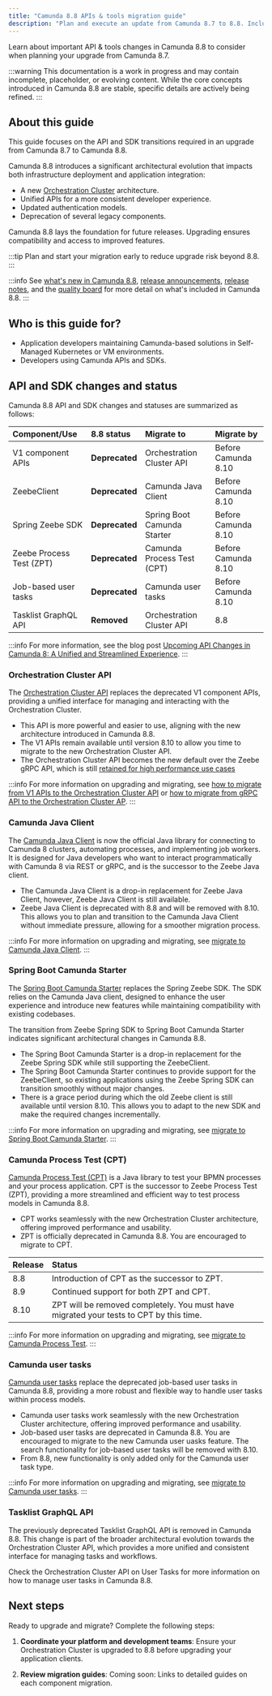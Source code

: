```yaml
---
title: "Camunda 8.8 APIs & tools migration guide"
description: "Plan and execute an update from Camunda 8.7 to 8.8. Includes architectural highlights, prerequisites, and breaking changes relevant for developers."
---
```


Learn about important API & tools changes in Camunda 8.8 to consider when planning your upgrade from Camunda 8.7.

:::warning
This documentation is a work in progress and may contain incomplete, placeholder, or evolving content. While the core concepts introduced in Camunda 8.8 are stable, specific details are actively being refined.
:::

## About this guide

This guide focuses on the API and SDK transitions required in an upgrade from Camunda 8.7 to Camunda 8.8.

Camunda 8.8 introduces a significant architectural evolution that impacts both infrastructure deployment and application integration:

- A new [Orchestration Cluster](/components/whats-new-in-88.md#orchestration-cluster) architecture.
- Unified APIs for a more consistent developer experience.
- Updated authentication models.
- Deprecation of several legacy components.

Camunda 8.8 lays the foundation for future releases. Upgrading ensures compatibility and access to improved features.

:::tip
Plan and start your migration early to reduce upgrade risk beyond 8.8.
:::

:::info
See [what's new in Camunda 8.8](/components/whats-new-in-88.md), [release announcements](/reference/announcements-release-notes/880/880-announcements.md), [release notes](/reference/announcements-release-notes/880/880-release-notes.md), and the [quality board](https://github.com/orgs/camunda/projects/187/views/15) for more detail on what's included in Camunda 8.8.
:::

## Who is this guide for?

- Application developers maintaining Camunda-based solutions in Self-Managed Kubernetes or VM environments.
- Developers using Camunda APIs and SDKs.

## API and SDK changes and status

Camunda 8.8 API and SDK changes and statuses are summarized as follows:

| Component/Use            | 8.8 status     | Migrate to                  | Migrate by          |
| :----------------------- | :------------- | :-------------------------- | :------------------ |
| V1 component APIs        | **Deprecated** | Orchestration Cluster API   | Before Camunda 8.10 |
| ZeebeClient              | **Deprecated** | Camunda Java Client         | Before Camunda 8.10 |
| Spring Zeebe SDK         | **Deprecated** | Spring Boot Camunda Starter | Before Camunda 8.10 |
| Zeebe Process Test (ZPT) | **Deprecated** | Camunda Process Test (CPT)  | Before Camunda 8.10 |
| Job-based user tasks     | **Deprecated** | Camunda user tasks          | Before Camunda 8.10 |
| Tasklist GraphQL API     | **Removed**    | Orchestration Cluster API   | 8.8                 |

:::info
For more information, see the blog post [Upcoming API Changes in Camunda 8: A Unified and Streamlined Experience](https://camunda.com/blog/2024/12/api-changes-in-camunda-8-a-unified-and-streamlined-experience/).
:::

### Orchestration Cluster API

The [Orchestration Cluster API](/apis-tools/orchestration-cluster-api-rest/orchestration-cluster-api-rest-overview.md) replaces the deprecated V1 component APIs, providing a unified interface for managing and interacting with the Orchestration Cluster.

- This API is more powerful and easier to use, aligning with the new architecture introduced in Camunda 8.8.
- The V1 APIs remain available until version 8.10 to allow you time to migrate to the new Orchestration Cluster API.
- The Orchestration Cluster API becomes the new default over the Zeebe gRPC API, which is still [retained for high performance use cases](https://camunda.com/blog/2025/07/retaining-grpc-support/)

:::info
For more information on upgrading and migrating, see [how to migrate from V1 APIs to the Orchestration Cluster API](migrate-to-camunda-api.md) or [how to migrate from gRPC API to the Orchestration Cluster AP](migrate-from-grpc-to-orchestration-cluster-api.md).
:::

### Camunda Java Client

The [Camunda Java Client](/apis-tools/java-client/getting-started.md) is now the official Java library for connecting to Camunda 8 clusters, automating processes, and implementing job workers. It is designed for Java developers who want to interact programmatically with Camunda 8 via REST or gRPC, and is the successor to the Zeebe Java client.

- The Camunda Java Client is a drop-in replacement for Zeebe Java Client, however, Zeebe Java Client is still available.
- Zeebe Java Client is deprecated with 8.8 and will be removed with 8.10. This allows you to plan and transition to the Camunda Java Client without immediate pressure, allowing for a smoother migration process.

:::info
For more information on upgrading and migrating, see [migrate to Camunda Java Client](migrate-to-camunda-java-client.md).
:::

### Spring Boot Camunda Starter

The [Spring Boot Camunda Starter](/apis-tools/spring-zeebe-sdk/getting-started.md) replaces the Spring Zeebe SDK. The SDK relies on the Camunda Java client, designed to enhance the user experience and introduce new features while maintaining compatibility with existing codebases.

The transition from Zeebe Spring SDK to Spring Boot Camunda Starter indicates significant architectural changes in Camunda 8.8.

- The Spring Boot Camunda Starter is a drop-in replacement for the Zeebe Spring SDK while still supporting the ZeebeClient.
- The Spring Boot Camunda Starter continues to provide support for the ZeebeClient, so existing applications using the Zeebe Spring SDK can transition smoothly without major changes.
- There is a grace period during which the old Zeebe client is still available until version 8.10. This allows you to adapt to the new SDK and make the required changes incrementally.

:::info
For more information on upgrading and migrating, see [migrate to Spring Boot Camunda Starter](migrate-to-camunda-java-client.md).
:::

### Camunda Process Test (CPT)

[Camunda Process Test (CPT)](/apis-tools/testing/getting-started.md) is a Java library to test your BPMN processes and your process application. CPT is the successor to Zeebe Process Test (ZPT), providing a more streamlined and efficient way to test process models in Camunda 8.8.

- CPT works seamlessly with the new Orchestration Cluster architecture, offering improved performance and usability.
- ZPT is officially deprecated in Camunda 8.8. You are encouraged to migrate to CPT.

| Release | Status                                                                                 |
| :------ | :------------------------------------------------------------------------------------- |
| 8.8     | Introduction of CPT as the successor to ZPT.                                           |
| 8.9     | Continued support for both ZPT and CPT.                                                |
| 8.10    | ZPT will be removed completely. You must have migrated your tests to CPT by this time. |

:::info
For more information on upgrading and migrating,
see [migrate to Camunda Process Test](migrate-to-camunda-process-test.md).
:::

### Camunda user tasks

[Camunda user tasks](/components/modeler/bpmn/user-tasks/user-tasks.md#camunda-user-tasks) replace the deprecated job-based user tasks in Camunda 8.8, providing a more robust and flexible way to handle user tasks within process models.

- Camunda user tasks work seamlessly with the new Orchestration Cluster architecture, offering improved performance and usability.
- Job-based user tasks are deprecated in Camunda 8.8. You are encouraged to migrate to the new Camunda user uasks feature. The search functionality for job-based user tasks will be removed with 8.10.
- From 8.8, new functionality is only added only for the Camunda user task type.

:::info
For more information on upgrading and migrating, see [migrate to Camunda user tasks](migrate-to-camunda-user-tasks.md).
:::

### Tasklist GraphQL API

The previously deprecated Tasklist GraphQL API is removed in Camunda 8.8. This change is part of the broader architectural evolution towards the Orchestration Cluster API, which provides a more unified and consistent interface for managing tasks and workflows.

Check the Orchestration Cluster API on User Tasks for more information on how to manage user tasks in Camunda 8.8.

## Next steps

Ready to upgrade and migrate? Complete the following steps:

1. **Coordinate your platform and development teams**: Ensure your Orchestration Cluster is upgraded to 8.8 before upgrading your application clients.

2. **Review migration guides**: Coming soon: Links to detailed guides on each component migration.

